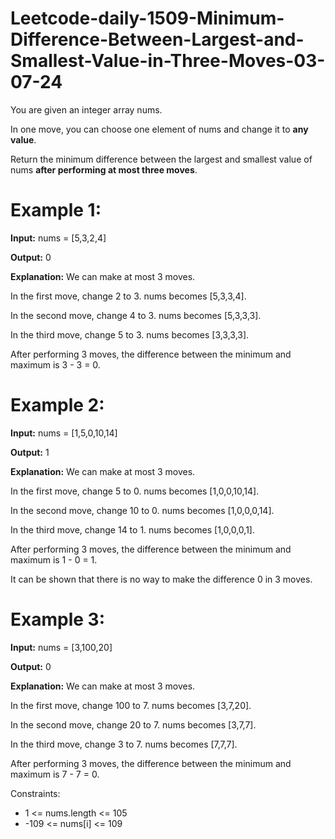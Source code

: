 # Leetcode-daily-1509-Minimum-Difference-Between-Largest-and-Smallest-Value-in-Three-Moves-03-07-24
You are given an integer array nums.

In one move, you can choose one element of nums and change it to **any value**.

Return the minimum difference between the largest and smallest value of nums **after performing at most three moves**.

 

# Example 1:

**Input:** nums = [5,3,2,4]

**Output:** 0

**Explanation:** We can make at most 3 moves.

In the first move, change 2 to 3. nums becomes [5,3,3,4].

In the second move, change 4 to 3. nums becomes [5,3,3,3].

In the third move, change 5 to 3. nums becomes [3,3,3,3].

After performing 3 moves, the difference between the minimum and maximum is 3 - 3 = 0.

# Example 2:

**Input:** nums = [1,5,0,10,14]

**Output:** 1

**Explanation:** We can make at most 3 moves.

In the first move, change 5 to 0. nums becomes [1,0,0,10,14].

In the second move, change 10 to 0. nums becomes [1,0,0,0,14].

In the third move, change 14 to 1. nums becomes [1,0,0,0,1].

After performing 3 moves, the difference between the minimum and maximum is 1 - 0 = 1.

It can be shown that there is no way to make the difference 0 in 3 moves.

# Example 3:

**Input:** nums = [3,100,20]

**Output:** 0

**Explanation:** We can make at most 3 moves.

In the first move, change 100 to 7. nums becomes [3,7,20].

In the second move, change 20 to 7. nums becomes [3,7,7].

In the third move, change 3 to 7. nums becomes [7,7,7].

After performing 3 moves, the difference between the minimum and maximum is 7 - 7 = 0.
 
Constraints:

- 1 <= nums.length <= 105
- -109 <= nums[i] <= 109
